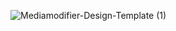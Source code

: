 ![Mediamodifier-Design-Template (1)](https://github.com/user-attachments/assets/439e7593-384d-42b5-abea-bf63237e7214)
